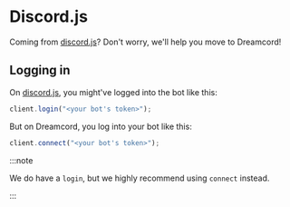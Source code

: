 # Discord.js

Coming from [discord.js](https://discord.js.org)? Don't worry, we'll help you move to Dreamcord!

## Logging in

On [discord.js](https://discord.js.org), you might've logged into the bot like this:

```js title="index.js" showLineNumbers
client.login("<your bot's token>");
```

But on Dreamcord, you log into your bot like this:

```js title="index.js" showLineNumbers
client.connect("<your bot's token>");
```

:::note

We do have a `login`, but we highly recommend using `connect` instead.

:::
